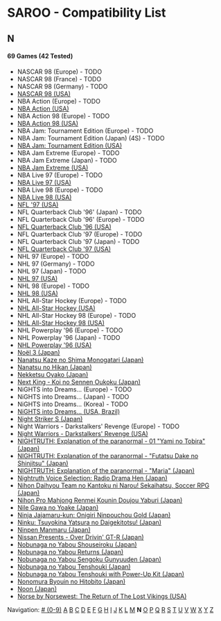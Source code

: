 # SAROO - Compatibility List

## N

#### 69 Games (42 Tested)

- NASCAR 98 (Europe) - TODO
- NASCAR 98 (France) - TODO
- NASCAR 98 (Germany) - TODO
- [NASCAR 98 (USA)](../../../Regions/Retails/USA/T-5028H/01/README.md)
- NBA Action (Europe) - TODO
- [NBA Action (USA)](../../../Regions/Retails/USA/MK-81103/01/README.md)
- NBA Action 98 (Europe) - TODO
- [NBA Action 98 (USA)](../../../Regions/Retails/USA/MK-81124/01/README.md)
- NBA Jam: Tournament Edition (Europe) - TODO
- NBA Jam: Tournament Edition (Japan) (4S) - TODO
- [NBA Jam: Tournament Edition (USA)](../../../Regions/Retails/USA/T-8102H/01/README.md)
- NBA Jam Extreme (Europe) - TODO
- NBA Jam Extreme (Japan) - TODO
- [NBA Jam Extreme (USA)](../../../Regions/Retails/USA/T-8120H/01/README.md)
- NBA Live 97 (Europe) - TODO
- [NBA Live 97 (USA)](../../../Regions/Retails/USA/T-5015H/01/README.md)
- NBA Live 98 (Europe) - TODO
- [NBA Live 98 (USA)](../../../Regions/Retails/USA/T-5027H/01/README.md)
- [NFL '97 (USA)](../../../Regions/Retails/USA/MK-81111/01/README.md)
- NFL Quarterback Club '96' (Japan) - TODO
- NFL Quarterback Club '96' (Europe) - TODO
- [NFL Quarterback Club '96 (USA)](../../../Regions/Retails/USA/T-8109H/01/README.md)
- NFL Quarterback Club '97 (Europe) - TODO
- NFL Quarterback Club '97 (Japan) - TODO
- [NFL Quarterback Club '97 (USA)](../../../Regions/Retails/USA/T-8136H/01/README.md)
- NHL 97 (Europe) - TODO
- NHL 97 (Germany) - TODO
- NHL 97 (Japan) - TODO
- [NHL 97 (USA)](../../../Regions/Retails/USA/T-5016H/01/README.md)
- NHL 98 (Europe) - TODO
- [NHL 98 (USA)](../../../Regions/Retails/USA/T-5026H/01/README.md)
- NHL All-Star Hockey (Europe) - TODO
- [NHL All-Star Hockey (USA)](../../../Regions/Retails/USA/MK-81002/01/README.md)
- NHL All-Star Hockey 98 (Europe) - TODO
- [NHL All-Star Hockey 98 (USA)](../../../Regions/Retails/USA/MK-81122/01/README.md)
- NHL Powerplay '96 (Europe) - TODO
- NHL Powerplay '96 (Japan) - TODO
- [NHL Powerplay '96 (USA)](../../../Regions/Retails/USA/T-07013H/01/README.md)
- [Noël 3 (Japan)](../../../Regions/Retails/Japan/T-22205G/01/README.md)
- [Nanatsu Kaze no Shima Monogatari (Japan)](../../../Regions/Retails/Japan/T-35501G/01/README.md)
- [Nanatsu no Hikan (Japan)](../../../Regions/Retails/Japan/T-7616G/01/README.md)
- [Nekketsu Oyako (Japan)](../../../Regions/Retails/Japan/T-1802G/01/README.md)
- [Next King - Koi no Sennen Oukoku (Japan)](../../../Regions/Retails/Japan/T-13328G/01/README.md)
- NiGHTS into Dreams... (Europe) - TODO
- NiGHTS into Dreams... (Japan) - TODO
- NiGHTS into Dreams... (Korea) - TODO
- [NiGHTS into Dreams... (USA, Brazil)](../../../Regions/Retails/USA/MK-81020/01/README.md)
- [Night Striker S (Japan)](../../../Regions/Retails/Japan/T-19901G/01/README.md)
- Night Warriors - Darkstalkers' Revenge (Europe) - TODO
- [Night Warriors - Darkstalkers' Revenge (USA)](../../../Regions/Retails/USA/T-1208H/01/README.md)
- [NIGHTRUTH: Explanation of the paranormal - 01 "Yami no Tobira" (Japan)](../../../Regions/Retails/Japan/T-20204G/01/README.md)
- [NIGHTRUTH: Explanation of the paranormal - "Futatsu Dake no Shinjitsu" (Japan)](../../../Regions/Retails/Japan/T-36201G/01/README.md)
- [NIGHTRUTH: Explanation of the paranormal - "Maria" (Japan)](../../../Regions/Retails/Japan/T-20206G/01/README.md)
- [Nightruth Voice Selection: Radio Drama Hen (Japan)](../../../Regions/Retails/Japan/T-20207G/01/README.md)
- [Nihon Daihyou Team no Kantoku ni Narou! Sekaihatsu, Soccer RPG (Japan)](../../../Regions/Retails/Japan/T-35504G/01/README.md)
- [Nihon Pro Mahjong Renmei Kounin Doujou Yaburi (Japan)](../../../Regions/Retails/Japan/T-18714G/01/README.md)
- [Nile Gawa no Yoake (Japan)](../../../Regions/Retails/Japan/T-9106G/01/README.md)
- [Ninja Jajamaru-kun: Onigiri Ninpouchou Gold (Japan)](../../../Regions/Retails/Japan/T-5709G/01/README.md)
- [Ninku: Tsuyokina Yatsura no Daigekitotsu! (Japan)](../../../Regions/Retails/Japan/GS-9036/01/README.md)
- [Ninpen Manmaru (Japan)](../../../Regions/Retails/Japan/T-35502G/01/README.md)
- [Nissan Presents - Over Drivin' GT-R (Japan)](../../../Regions/Retails/Japan/T-10613G/01/README.md)
- [Nobunaga no Yabou Shouseiroku (Japan)](../../../Regions/Retails/Japan/T-7664G/01/README.md)
- [Nobunaga no Yabou Returns (Japan)](../../../Regions/Retails/Japan/T-7614G/01/README.md)
- [Nobunaga no Yabou Sengoku Gunyuuden (Japan)](../../../Regions/Retails/Japan/T-7658G/01/README.md)
- [Nobunaga no Yabou Tenshouki (Japan)](../../../Regions/Retails/Japan/T-7605G/01/README.md)
- [Nobunaga no Yabou Tenshouki with Power-Up Kit (Japan)](../../../Regions/Retails/Japan/T-7643G/01/README.md)
- [Nonomura Byouin no Hitobito (Japan)](../../../Regions/Retails/Japan/T-28001G/01/README.md)
- [Noon (Japan)](../../../Regions/Retails/Japan/T-5206G/01/README.md)
- [Norse by Norsewest: The Return of The Lost Vikings (USA)](../../../Regions/Retails/USA/T-12522H/01/README.md)

Navigation:
[# (0-9)](./09.md) [A](./A.md) [B](./B.md) [C](./C.md) [D](./D.md) [E](./E.md) [F](./F.md) [G](./G.md) [H](./H.md) [I](./I.md) [J](./J.md) [K](./K.md) [L](./L.md) [M](./M.md) **N** [O](./O.md) [P](./P.md) [Q](./Q.md) [R](./R.md) [S](./S.md) [T](./T.md) [U](./U.md) [V](./V.md) [W](./W.md) [X](./X.md) [Y](./Y.md) [Z](./Z.md)
